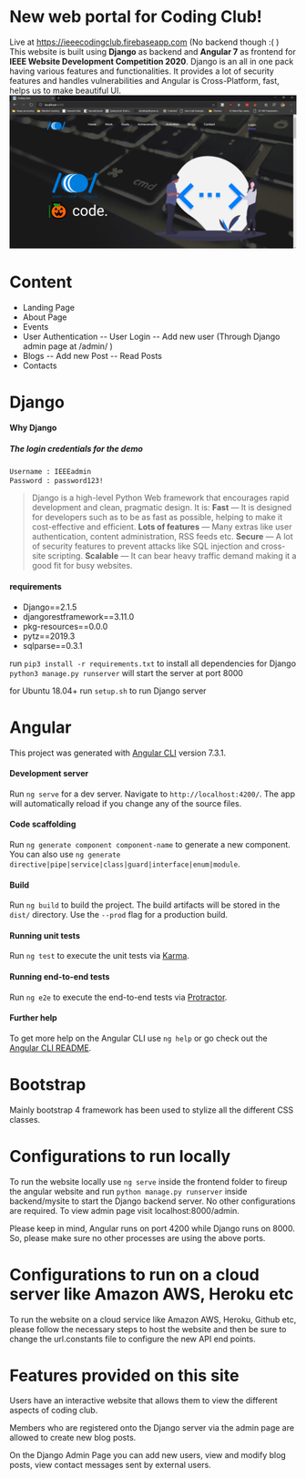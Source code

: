 # New web portal for Coding Club!
Live at  https://ieeecodingclub.firebaseapp.com (No backend though :( )
This website is built using **Django** as backend and **Angular 7** as frontend  for **IEEE Website Development Competition 2020**. Django is an all in one pack having various features and functionalities. It provides a lot of security features and handles vulnerabilities and Angular is Cross-Platform, fast, helps us to make beautiful UI. 
![Screenshot](/frontend/screenshot.png)

# Content
- Landing Page
- About Page
- Events
- User Authentication
-- User Login
-- Add new user (Through Django admin page at /admin/ )
- Blogs
 -- Add new Post
 -- Read Posts
- Contacts 

# Django
#### Why Django
##### The login credentials for the demo
```
Username : IEEEadmin
Password : password123!
```


> Django is a high-level Python Web framework that encourages rapid development and clean, pragmatic design. It is:
    **Fast** — It is designed for developers such as to be as fast as possible, helping to make it cost-effective and efficient.
    **Lots of features** — Many extras like user authentication, content administration, RSS feeds etc.
    **Secure** — A lot of security features to prevent attacks like SQL injection and cross-site scripting.
    **Scalable** — It can bear heavy traffic demand making it a good fit for busy websites.


#### requirements
- Django==2.1.5
- djangorestframework==3.11.0
- pkg-resources==0.0.0
- pytz==2019.3
- sqlparse==0.3.1

run ```pip3 install -r requirements.txt``` to install all dependencies for Django
```python3 manage.py runserver``` will start the server at port 8000

for Ubuntu 18.04+
run ```setup.sh``` to run Django server


 # Angular

This project was generated with [Angular CLI](https://github.com/angular/angular-cli) version 7.3.1.

####  Development server

Run `ng serve` for a dev server. Navigate to `http://localhost:4200/`. The app will automatically reload if you change any of the source files.

#### Code scaffolding

Run `ng generate component component-name` to generate a new component. You can also use `ng generate directive|pipe|service|class|guard|interface|enum|module`.

#### Build

Run `ng build` to build the project. The build artifacts will be stored in the `dist/` directory. Use the `--prod` flag for a production build.

#### Running unit tests

Run `ng test` to execute the unit tests via [Karma](https://karma-runner.github.io).

#### Running end-to-end tests

Run `ng e2e` to execute the end-to-end tests via [Protractor](http://www.protractortest.org/).

#### Further help

To get more help on the Angular CLI use `ng help` or go check out the [Angular CLI README](https://github.com/angular/angular-cli/blob/master/README.md).

# Bootstrap

Mainly bootstrap 4 framework has been used to stylize all the different CSS classes.

# Configurations to run locally
To run the website locally use `ng serve` inside the frontend folder to fireup the angular website and run `python manage.py runserver` inside backend/mysite to start the Django backend server. No other configurations are required. To view admin page visit localhost:8000/admin.

Please keep in mind, Angular runs on port 4200 while Django runs on 8000. So, please make sure no other processes are using the above ports.

# Configurations to run on a cloud server like Amazon AWS, Heroku etc

To run the website on a cloud service like Amazon AWS, Heroku, Github etc, please follow the necessary steps to host the website and then be sure to change the url.constants file to configure the new API end points.

# Features provided on this site
Users have an interactive website that allows them to view the different aspects of coding club.

Members who are registered onto the Django server via the admin page are allowed to create new blog posts.

On the Django Admin Page you can add new users, view and modify blog posts, view contact messages sent by external users.
